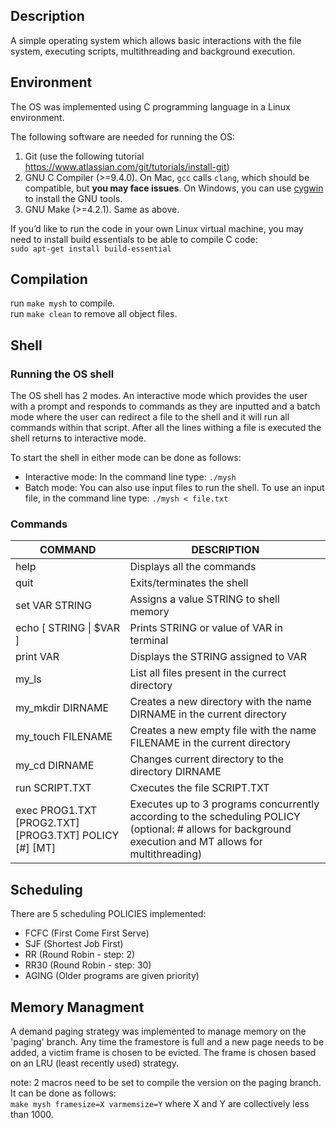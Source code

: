 ## Description
A simple operating system which allows basic interactions with the file system, executing scripts, multithreading and background execution. 

## Environment
The OS was implemented using C programming language in a Linux environment.

The following software are needed for running the OS:

1. Git (use the following tutorial https://www.atlassian.com/git/tutorials/install-git)
2. GNU C Compiler (>=9.4.0). On Mac, `gcc` calls `clang`, which should be compatible, but **you may face issues**. On Windows, you can use [cygwin](https://www.cygwin.com/) to install the GNU tools.
3. GNU Make (>=4.2.1). Same as above.

If you’d like to run the code in your own Linux virtual machine, you may need to install build essentials to be able to compile C code: <br>
```sudo apt-get install build-essential```

## Compilation
run ```make mysh``` to compile. <br>
run ```make clean``` to remove all object files.<br>


   
   ## Shell
   ### Running the OS shell
   The OS shell has 2 modes. An interactive mode which provides the user with a prompt and responds to commands as they are inputted and a batch mode where the user can redirect a file to the shell and it will run all commands within that script. After all the lines withing a file is executed the shell returns to interactive mode.

To start the shell in either mode can be done as follows:
* Interactive mode: In the command line type: ```./mysh```
* Batch mode: You can also use input files to run the shell. To use an input file, in the command line type: ```./mysh < file.txt```

### Commands

   |COMMAND |DESCRIPTION|
   |-------|--------|
   |help| Displays all the commands|
   |quit | Exits/terminates the shell |
   |set VAR STRING| Assigns a value STRING to shell memory|
   |echo [ STRING \| $VAR ]| Prints STRING or value of VAR in terminal|
   |print VAR | Displays the STRING assigned to VAR|
   |my_ls| List all files present in the currect directory|
   |my_mkdir DIRNAME| Creates a new directory with the name DIRNAME in the current directory|
   |my_touch FILENAME| Creates a new empty file with the name FILENAME in the current directory|
   |my_cd DIRNAME| Changes current directory to the directory DIRNAME|
   |run SCRIPT.TXT | Cxecutes the file SCRIPT.TXT|
   |exec PROG1.TXT [PROG2.TXT] [PROG3.TXT] POLICY [#] [MT] | Executes up to 3 programs concurrently according to the scheduling POLICY (optional: # allows for background execution and MT allows for multithreading)|
   
   ## Scheduling
   
   There are 5 scheduling POLICIES implemented:
   * FCFC (First Come First Serve)
   * SJF (Shortest Job First)
   * RR (Round Robin - step: 2)
   * RR30 (Round Robin - step: 30)
   * AGING (Older programs are given priority)
   
   ## Memory Managment
   
   
   A demand paging strategy was implemented to manage memory on the 'paging' branch. Any time the framestore is full and a new page needs to be added, a victim frame is chosen to be evicted. The frame is chosen based on an LRU (least recently used) strategy.

note: 2 macros need to be set to compile the version on the paging branch. It can be done as follows: <br>
```make mysh framesize=X varmemsize=Y``` where X and Y are collectively less than 1000. 









